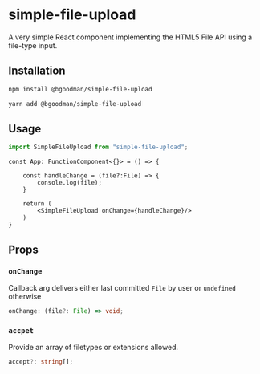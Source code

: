 # simple-file-upload

A very simple React component implementing the HTML5 File API using a file-type input.

## Installation

```bash
npm install @bgoodman/simple-file-upload

yarn add @bgoodman/simple-file-upload
```

## Usage

```typescript
import SimpleFileUpload from "simple-file-upload";
```

```tsx
const App: FunctionComponent<{}> = () => {

    const handleChange = (file?:File) => {
        console.log(file);
    }

    return (
        <SimpleFileUpload onChange={handleChange}/>
    )
}
```

## Props

### `onChange`

Callback arg delivers either last committed `File` by user or `undefined` otherwise

 ```typescript
 onChange: (file?: File) => void;
 ```

### `accpet`

Provide an array of filetypes or extensions allowed.

```typescript
accept?: string[];
```
